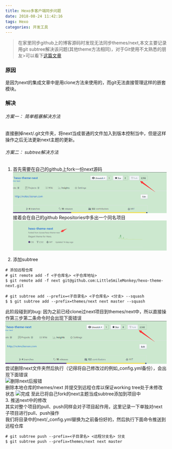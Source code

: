 ```yaml
---
title: Hexo多客户端同步问题
date: 2018-08-24 11:42:16
tags: Hexo
categories: 开发工具
---
```

>在家里同步github上的博客源码时发现无法同步themes/next,本文主要记录用git subtree解决该问题(其他theme方法相同)，对于Git使用不太熟悉的朋友>可以看下[这篇文章 ][5421a066]

  [5421a066]: http://iissnan.com/progit/ "Pro Git"
### 原因  
是因为next的集成文章中是用clone方法来使用的，而git无法直接管理这样的嵌套模块。  
### 解决
######  方案一： 简单粗暴解决方法 
  直接删掉next/.git文件夹，将next当成普通的文件加入到版本控制当中，但是这样操作之后无法更新next主题的更新。
######  方案二： subtree解决方法
1. 首先需要在自己的github上fork一份next源码  
  ![fork源码](\images\Hexo多客户端同步问题\1.png)  
  接着会在自己的github Repositories中多出一个同名项目    
  ![自己仓库](\images\Hexo多客户端同步问题\2.png)  

2. 添加subtree  
  ``` 
  # 添加远程仓库 
  # git remote add -f <子仓库名> <子仓库地址>
  $ git remote add -f next git@github.com:LittleSmileMonkey/hexo-theme-next.git
  
  # git subtree add --prefix=<子目录名> <子仓库名> <分支> --squash
  $ $ git subtree add --prefix=themes/next next master --squash
  ```
  此阶段碰到的bug:
  因为之前已经clone过next项目到themes/next中，所以直接操作第三步第二条命令时会出现下面错误  
  ![  subtree add 报错](\images\Hexo多客户端同步问题\1.png)  
  尝试删除next文件夹然后执行（记得将自己修改过的例如_config.yml备份），会出现下面错误  
  ![  删除next后报错](/images/2018/08/1.png)  
  删除本地仓库的themes/next 并提交到远程仓库以保证working tree处于未修改状态
  ![  完成](/images/2018/08/1.png)
  至此已将自己fork的next主题当成subtree添加到项目中  
3. 推送next中的修改  
  其实对整个项目的pull、push同样会对子项目起作用，这里记录一下单独对next子项目进行pull、push操作  
  我们将目录中的next/_config.yml替换为之前备份好的，然后执行下面命令推送到远程仓库
  ```
  # git subtree push --prefix=<子目录名> <远程分支名> 分支
  $ git subtree push --prefix=themes/next next master  
  ```
